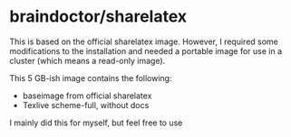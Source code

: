 # braindoctor/sharelatex
This is based on the official sharelatex image. However, I required some modifications to the installation and needed a portable image for use in a cluster (which means a read-only image).

This 5 GB-ish image contains the following:
* baseimage from official sharelatex
* Texlive scheme-full, without docs

I mainly did this for myself, but feel free to use
